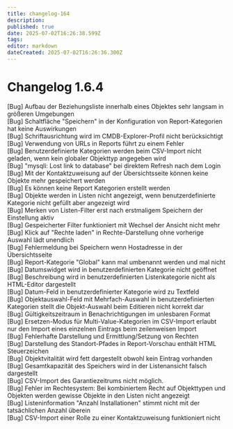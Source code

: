 ```yaml
---
title: changelog-164
description: 
published: true
date: 2025-07-02T16:26:38.599Z
tags: 
editor: markdown
dateCreated: 2025-07-02T16:26:36.300Z
---
```


# Changelog 1.6.4
<!-- cSpell:disable -->
<!-- markdownlint-disable MD052 -->
[Bug]           Aufbau der Beziehungsliste innerhalb eines Objektes sehr langsam in größeren Umgebungen<br>
[Bug]           Schaltfläche "Speichern" in der Konfiguration von Report-Kategorien hat keine Auswirkungen<br>
[Bug]           Schriftausrichtung wird im CMDB-Explorer-Profil nicht berücksichtigt<br>
[Bug]           Verwendung von URLs in Reports führt zu einem Fehler<br>
[Bug]           Benutzerdefinierte Kategorien werden beim CSV-Import nicht geladen, wenn kein globaler Objekttyp angegeben wird<br>
[Bug]           "mysqli: Lost link to database" bei direktem Refresh nach dem Login<br>
[Bug]           Mit der Kontaktzuweisung auf der Übersichtsseite können keine Objekte mehr gespeichert werden<br>
[Bug]           Es können keine Report Kategorien erstellt werden<br>
[Bug]           Objekte werden in Listen nicht angezeigt, wenn benutzerdefinierte Kategorie nicht gefüllt aber angezeigt wird<br>
[Bug]           Merken von Listen-Filter erst nach erstmaligem Speichern der Einstellung aktiv<br>
[Bug]           Gespeicherter Filter funktioniert mit Wechsel der Ansicht nicht mehr<br>
[Bug]           Klick auf "Rechte laden" in Rechte-Darstellung ohne vorherige Auswahl lädt unendlich<br>
[Bug]           Fehlermeldung bei Speichern wenn Hostadresse in der Übersichtsseite<br>
[Bug]           Report-Kategorie "Global" kann mal umbenannt werden und mal nicht<br>
[Bug]           Datumswidget wird in benutzerdefinierten Kategorie nicht geöffnet<br>
[Bug]           Beschreibung wird in benutzerdefinierten Listenkategorie nicht als HTML-Editor dargestellt<br>
[Bug]           Datum-Feld in benutzerdefinierter Kategorie wird zu Textfeld<br>
[Bug]           Objektauswahl-Feld mit Mehrfach-Auswahl in benutzerdefinierten Kategorien stellt die Objekt-Auswahl beim Editieren nicht korrekt dar<br>
[Bug]           Gültigkeitszeitraum in Benachrichtigungen im unlesbaren Format<br>
[Bug]           Ersetzen-Modus für Multi-Value-Kategorien im CSV-Import erlaubt nur den Import eines einzelnen Eintrags beim zeilenweisen Import<br>
[Bug]           Fehlerhafte Darstellung und Ermittlung/Setzung von Rechten<br>
[Bug]           Darstellung des Standort-Pfades in Report-Vorschau enthält HTML Steuerzeichen<br>
[Bug]           Objektvitalität wird fett dargestellt obwohl kein Eintrag vorhanden<br>
[Bug]           Gesamtkapazität des Speichers wird in der Listenansicht falsch dargestellt<br>
[Bug]           CSV-Import des Garantiezeitrums nicht möglich.<br>
[Bug]           Fehler im Rechtesystem: Bei kombiniertem Recht auf Objekttypen und Objekten werden gewisse Objekte in den Listen nicht angezeigt<br>
[Bug]           Listeninformation "Anzahl Installationen" stimmt nicht mit der tatsächlichen Anzahl überein<br>
[Bug]           CSV-Import einer Rolle zu einer Kontaktzuweisung funktioniert nicht<br>
